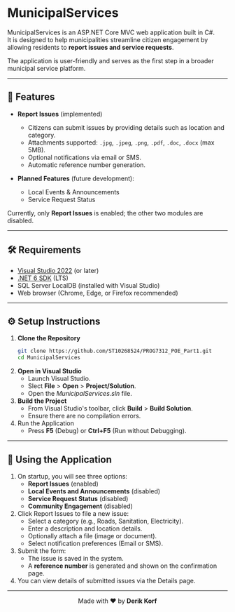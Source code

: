 # MunicipalServices

MunicipalServices is an ASP.NET Core MVC web application built in C#.  
It is designed to help municipalities streamline citizen engagement by allowing residents to **report issues and service requests**.  

The application is user-friendly and serves as the first step in a broader municipal service platform.  

---

## 📌 Features

- **Report Issues** (implemented)  
  - Citizens can submit issues by providing details such as location and category.  
  - Attachments supported: `.jpg`, `.jpeg`, `.png`, `.pdf`, `.doc`, `.docx` (max 5MB).  
  - Optional notifications via email or SMS.  
  - Automatic reference number generation.  

- **Planned Features** (future development):  
  - Local Events & Announcements  
  - Service Request Status  

Currently, only **Report Issues** is enabled; the other two modules are disabled.

---

## 🛠️ Requirements

- [Visual Studio 2022](https://visualstudio.microsoft.com/) (or later)  
- [.NET 6 SDK](https://dotnet.microsoft.com/download/dotnet/6.0) (LTS)  
- SQL Server LocalDB (installed with Visual Studio)  
- Web browser (Chrome, Edge, or Firefox recommended)

---

## ⚙️ Setup Instructions

1. **Clone the Repository**
   ```bash
   git clone https://github.com/ST10268524/PROG7312_POE_Part1.git
   cd MunicipalServices
   ```
2. **Open in Visual Studio**
   - Launch Visual Studio.
   - Slect **File** > **Open** > **Project/Solution**.
   - Open the *MunicipalServices.sln* file.
3. **Build the Project**
   - From Visual Studio's toolbar, click **Build** > **Build Solution**.
   - Ensure there are no compilation errors.
4. Run the Application
   - Press **F5** (Debug) or **Ctrl+F5** (Run without Debugging).

---

## 🚀 Using the Application

1. On startup, you will see three options:
   - **Report Issues** (enabled)
   - **Local Events and Announcements** (disabled)
   - **Service Request Status** (disabled)
   - **Community Engagement** (disabled)
2. Click Report Issues to file a new issue:
   - Select a category (e.g., Roads, Sanitation, Electricity).
   - Enter a description and location details.
   - Optionally attach a file (image or document).
   - Select notification preferences (Email or SMS).
3. Submit the form:
   - The issue is saved in the system.
   - A **reference number** is generated and shown on the confirmation page.
4. You can view details of submitted issues via the Details page.

---

<p align="center"> Made with ❤️ by <strong>Derik Korf</strong> </p> 



















